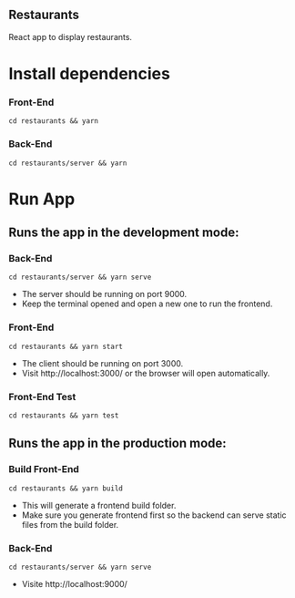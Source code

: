 ## Restaurants

React app to display restaurants.

# Install dependencies

### Front-End

`cd restaurants && yarn`

### Back-End

`cd restaurants/server && yarn`

# Run App

## Runs the app in the development mode:

### Back-End

`cd restaurants/server && yarn serve`

- The server should be running on port 9000.
- Keep the terminal opened and open a new one to run the frontend.

### Front-End

`cd restaurants && yarn start`

- The client should be running on port 3000.
- Visit http://localhost:3000/ or the browser will open automatically.

### Front-End Test

`cd restaurants && yarn test`

## Runs the app in the production mode:

### Build Front-End

`cd restaurants && yarn build`

- This will generate a frontend build folder.
- Make sure you generate frontend first so the backend can serve static files from the build folder.

### Back-End

`cd restaurants/server && yarn serve`

- Visite http://localhost:9000/
